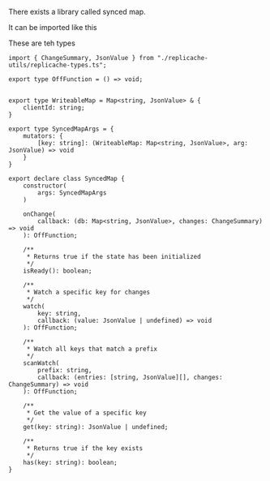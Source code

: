 There exists a library called synced map.

It can be imported like this
<script type="module">
    import { SyncedMap } from "./SyncedMap.js";

    const map = new SyncedMap({
        mutators: {
            doSomething(db: WriteableMap, arg) {
                db.set(arg.name, arg.value);
            }
        }
    })

    await map.isReady()

    map.mutate("doSomething", arg);
</script>

These are teh types

```
import { ChangeSummary, JsonValue } from "./replicache-utils/replicache-types.ts";

export type OffFunction = () => void;


export type WriteableMap = Map<string, JsonValue> & {
    clientId: string;
}

export type SyncedMapArgs = {
    mutators: {
        [key: string]: (WriteableMap: Map<string, JsonValue>, arg: JsonValue) => void
    }
}

export declare class SyncedMap {
    constructor(
        args: SyncedMapArgs
    )

    onChange(
        callback: (db: Map<string, JsonValue>, changes: ChangeSummary) => void
    ): OffFunction;

    /**
     * Returns true if the state has been initialized
     */
    isReady(): boolean;

    /**
     * Watch a specific key for changes
     */
    watch(
        key: string,
        callback: (value: JsonValue | undefined) => void
    ): OffFunction;

    /**
     * Watch all keys that match a prefix
     */
    scanWatch(
        prefix: string,
        callback: (entries: [string, JsonValue][], changes: ChangeSummary) => void
    ): OffFunction;

    /**
     * Get the value of a specific key
     */
    get(key: string): JsonValue | undefined;

    /**
     * Returns true if the key exists
     */
    has(key: string): boolean;
}
```